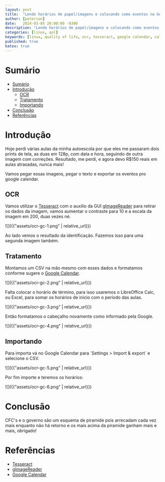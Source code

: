 ```yaml
---
layout: post
title:  "Lendo horários de papel/imagens e colocando como eventos no Google calendar"
author: [peterson]
date:   2024-03-05 20:00:00 -0300
description: "Lendo horários de papel/imagens e colocando como eventos no Google calendar"
categories: [linux, qol]
keywords: [linux, quality of life, ocr, tesseract, google calendar, calendar]
published: true
katex: true
---
```


# Sumário
- [Sumário](#sumário)
- [Introdução](#introdução)
  - [OCR](#ocr)
  - [Tratamento](#tratamento)
  - [Importando](#importando)
- [Conclusão](#conclusão)
- [Referências](#referências)

# Introdução

Hoje perdi várias aulas da minha autoescola por que eles me passaram dois prints de tela, as duas em 128p, com data e hora, seguindo de outra imagem com correções. Resultado, me perdi, e agora devo R$150 reais em aulas atrasadas, nunca mais!

Vamos pegar essas imagens, pegar o texto e exportar os eventos pro google calendar.

## OCR

Vamos utilizar o [Tesseract](https://github.com/tesseract-ocr/tesseract) com o auxilio da GUI [gImageReader](https://github.com/manisandro/gImageReader) para retirar os dados da imagem, vamos aumentar o contraste para 10 e a escala da imagem em 200, duas vezes né.

![]({{"assets/ocr-gc-1.png" | relative_url}})

Ao lado vemos o resultado da identificação. Fazemos isso para uma segunda imagem também.

## Tratamento

Montamos um CSV na mão mesmo com esses dados e formatamos conforme sugere o [Google Calendar](https://support.google.com/calendar/answer/37118?hl=en&co=GENIE.Platform=Desktop#zippy=%2Ccreate-or-edit-a-csv-file).

![]({{"assets/ocr-gc-2.png" | relative_url}})

Falta colocar o horário de término, para isso usaremos o LibreOffice Calc, ou Excel, para somar os horários de inicio com o período das aulas.

![]({{"assets/ocr-gc-3.png" | relative_url}})

Então formatamos o cabeçalho novamente como informado pela Google.

![]({{"assets/ocr-gc-4.png" | relative_url}})

## Importando

Para importa vá no Google Calendar para ´Settings > Import & export´ e selecione o CSV.

![]({{"assets/ocr-gc-5.png" | relative_url}})

Por fim importe e teremos os horários:

![]({{"assets/ocr-gc-6.png" | relative_url}})

# Conclusão 

CFC's e o governo são um esquema de piramide pois arrecadam cada vez mais enquanto não há retorno e os mais acima da piramide ganham mais e mais, obrigado!

# Referências

* [Tesseract](https://github.com/tesseract-ocr/tesseract)
* [gImageReader](https://github.com/manisandro/gImageReader)
* [Google Calendar](https://support.google.com/calendar/answer/37118?hl=en&co=GENIE.Platform=Desktop#zippy=%2Ccreate-or-edit-a-csv-file)